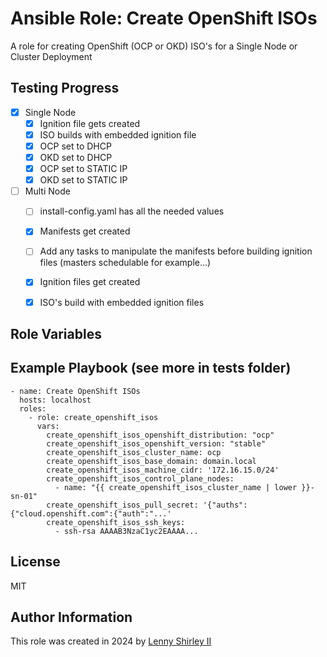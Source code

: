 Ansible Role: Create OpenShift ISOs
=========

A role for creating OpenShift (OCP or OKD) ISO's for a Single Node or Cluster Deployment

Testing Progress
--------------

- [x] Single Node
  - [x] Ignition file gets created
  - [x] ISO builds with embedded ignition file
  - [x] OCP set to DHCP
  - [x] OKD set to DHCP
  - [x] OCP set to STATIC IP
  - [x] OKD set to STATIC IP
- [ ] Multi Node
  - [ ] install-config.yaml has all the needed values
  - [x] Manifests get created
  - [ ] Add any tasks to manipulate the manifests before building ignition files (masters schedulable for example...)
  - [x] Ignition files get created  
  - [x] ISO's build with embedded ignition files


Role Variables
--------------



Example Playbook (see more in tests folder)
----------------

    - name: Create OpenShift ISOs
      hosts: localhost
      roles:
        - role: create_openshift_isos
          vars:
            create_openshift_isos_openshift_distribution: "ocp"
            create_openshift_isos_openshift_version: "stable"
            create_openshift_isos_cluster_name: ocp
            create_openshift_isos_base_domain: domain.local
            create_openshift_isos_machine_cidr: '172.16.15.0/24'
            create_openshift_isos_control_plane_nodes:
              - name: "{{ create_openshift_isos_cluster_name | lower }}-sn-01"
            create_openshift_isos_pull_secret: '{"auths":{"cloud.openshift.com":{"auth":"...'
            create_openshift_isos_ssh_keys:
              - ssh-rsa AAAAB3NzaC1yc2EAAAA...

License
-------

MIT

Author Information
------------------

This role was created in 2024 by [Lenny Shirley II](https://github.com/lennysh)
